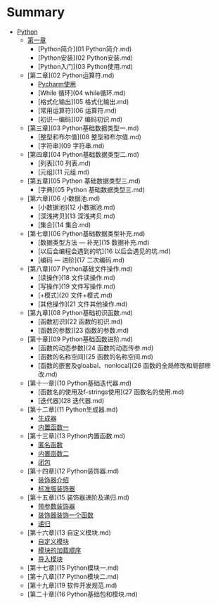 # Summary

* [Python](README.md)
    * [第一章](Python基础.md)
        * [Python简介](01 Python简介.md)
        * [Python安装](02 Python安装.md)
        * [Python入门](03 Python使用.md)
    * [第二章](02 Python运算符.md)
        * [Pycharm使用](Pycharm使用.md)
        * [While 循环](04 while循环.md)
        * [格式化输出](05 格式化输出.md)
        * [常用运算符](06 运算符.md)
        * [初识—编码](07 编码初识.md)
    * [第三章](03 Python基础数据类型一.md)
        * [整型和布尔值](08 整型和布尔值.md)
        * [字符串](09 字符串.md)
    * [第四章](04 Python基础数据类型二.md)
        * [列表](10 列表.md)
        * [元组](11 元组.md)
    * [第五章](05 Python 基础数据类型三.md)
        * [字典](05 Python 基础数据类型三.md)
    * [第六章](06 小数据池.md)
        * [小数据池](12 小数据池.md)
        * [深浅拷贝](13 深浅拷贝.md)
        * [集合](14 集合.md)
    * [第七章](06 Python基础数据类型补充.md)
        * [数据类型方法 — 补充](15 数据补充.md)
        * [以后会编程会遇到的坑](16 以后会遇见的坑.md)
        * [编码 — 进阶](17 二次编码.md)
    * [第八章](07 Python基础文件操作.md)
        * [读操作](18 文件读操作.md)
        * [写操作](19 文件写操作.md)
        * [+模式](20 文件+模式.md)
        * [其他操作](21 文件其他操作.md)
    * [第九章](08 Python基础初识函数.md)
        * [函数初识](22 函数的初识.md)
        * [函数的参数](23 函数的参数.md)
    * [第十章](09 Python基础函数进阶.md)
        * [函数的动态参数](24 函数的动态传参.md)
        * [函数的名称空间](25 函数的名称空间.md)
        * [函数的嵌套及gloabal、nonlocal](26 函数的全局修改和局部修改.md)
    * [第十一章](10 Python基础迭代器.md)
        * [函数名的使用及f-strings使用](27 函数名的使用.md)
        * [迭代器](28 迭代器.md)
    * [第十二章](11 Python生成器.md)
        * [生成器]()
        * [内置函数一]()
    * [第十三章](13 Python内置函数.md)
        * [匿名函数]()
        * [内置函数二]()
        * [闭包]()
    * [第十四章](12 Python装饰器.md)
        * [装饰器介绍]()
        * [标准版装饰器]()
    * [第十五章](15 装饰器进阶及递归.md)
        * [带参数装饰器]()
        * [装饰器装饰一个函数]()
        * [递归]()
    * [第十六章](13 自定义模块.md)
        * [自定义模块]()
        * [模块的加载顺序]()
        * [导入模块]()
    * [第十七章](15 Python模块一.md)
    * [第十八章](17 Python模块二.md)
    * [第十九章](19 软件开发规范.md)
    * [第二十章](16 Python基础包和模块.md)